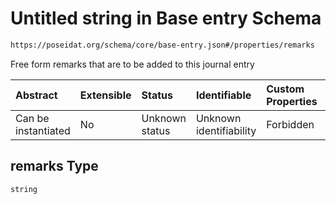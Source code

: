 # Untitled string in Base entry Schema

```txt
https://poseidat.org/schema/core/base-entry.json#/properties/remarks
```

Free form remarks that are to be added to this journal entry

| Abstract            | Extensible | Status         | Identifiable            | Custom Properties | Additional Properties | Access Restrictions | Defined In                                                              |
| :------------------ | :--------- | :------------- | :---------------------- | :---------------- | :-------------------- | :------------------ | :---------------------------------------------------------------------- |
| Can be instantiated | No         | Unknown status | Unknown identifiability | Forbidden         | Allowed               | none                | [base-entry.json*](schemas/core/base-entry.json "open original schema") |

## remarks Type

`string`
